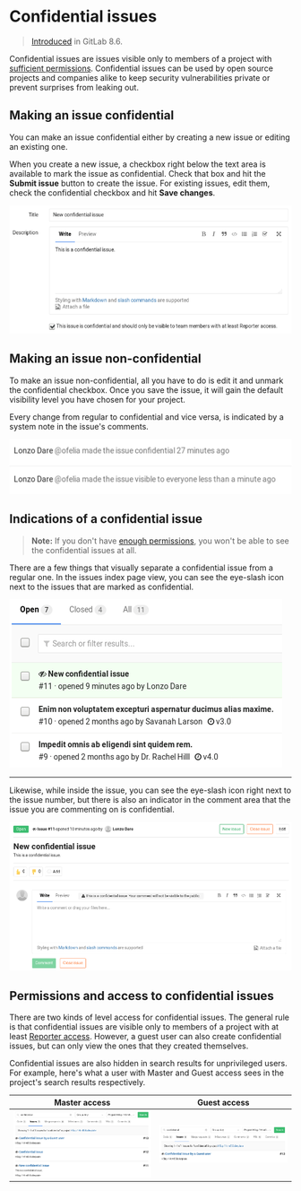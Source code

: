# Confidential issues

> [Introduced][ce-3282] in GitLab 8.6.

Confidential issues are issues visible only to members of a project with
[sufficient permissions](#permissions-and-access-to-confidential-issues).
Confidential issues can be used by open source projects and companies alike to
keep security vulnerabilities private or prevent surprises from leaking out.

## Making an issue confidential

You can make an issue confidential either by creating a new issue or editing
an existing one.

When you create a new issue, a checkbox right below the text area is available
to mark the issue as confidential. Check that box and hit the **Submit issue**
button to create the issue. For existing issues, edit them, check the
confidential checkbox and hit **Save changes**.

![Creating a new confidential issue](img/confidential_issues_create.png)

## Making an issue non-confidential

To make an issue non-confidential, all you have to do is edit it and unmark
the confidential checkbox. Once you save the issue, it will gain the default
visibility level you have chosen for your project.

Every change from regular to confidential and vice versa, is indicated by a
system note in the issue's comments.

![Confidential issues system notes](img/confidential_issues_system_notes.png)

## Indications of a confidential issue

>**Note:** If you don't have [enough permissions](#permissions-and-access-to-confidential-issues),
you won't be able to see the confidential issues at all.

There are a few things that visually separate a confidential issue from a
regular one. In the issues index page view, you can see the eye-slash icon
next to the issues that are marked as confidential.

![Confidential issues index page](img/confidential_issues_index_page.png)

---

Likewise, while inside the issue, you can see the eye-slash icon right next to
the issue number, but there is also an indicator in the comment area that the
issue you are commenting on is confidential.

![Confidential issue page](img/confidential_issues_issue_page.png)

## Permissions and access to confidential issues

There are two kinds of level access for confidential issues. The general rule
is that confidential issues are visible only to members of a project with at
least [Reporter access][permissions]. However, a guest user can also create
confidential issues, but can only view the ones that they created themselves.

Confidential issues are also hidden in search results for unprivileged users.
For example, here's what a user with Master and Guest access sees in the
project's search results respectively.

| Master access | Guest access |
| :-----------: | :----------: |
| ![Confidential issues search master](img/confidential_issues_search_master.png) | ![Confidential issues search guest](img/confidential_issues_search_guest.png) |

[permissions]: ../../permissions.md#project
[ce-3282]: https://gitlab.com/gitlab-org/gitlab-ce/merge_requests/3282
